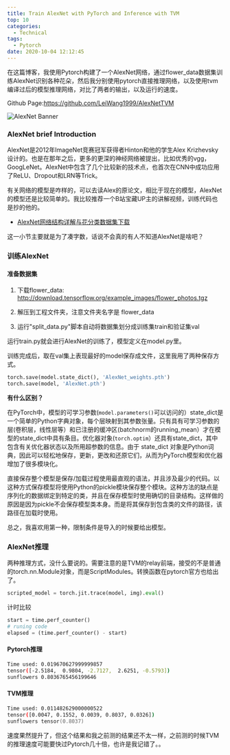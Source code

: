 ```yaml
---
title: Train AlexNet with PyTorch and Inference with TVM
top: 10
categories:
  - Technical
tags:
  - Pytorch
date: 2020-10-04 12:12:45
---
```


在这篇博客，我使用Pytorch构建了一个AlexNet网络，通过flower_data数据集训练AlexNet识别各种花朵，然后我分别使用pytorch直接推理网络，以及使用tvm编译过后的模型推理网络，对比了两者的输出，以及运行的速度。

Github Page:https://github.com/LeiWang1999/AlexNetTVM

![AlexNet Banner](http://leiblog.wang/static/image/2020/10/TL5kcp.jpg)

<!-- more -->

### AlexNet brief Introduction

AlexNet是2012年ImageNet竞赛冠军获得者Hinton和他的学生Alex Krizhevsky设计的。也是在那年之后，更多的更深的神经网络被提出，比如优秀的vgg，GoogLeNet。AlexNet中包含了几个比较新的技术点，也首次在CNN中成功应用了ReLU、Dropout和LRN等Trick。

有关网络的模型是咋样的，可以去读Alex的原论文，相比于现在的模型，AlexNet的模型还是比较简单的。我比较推荐一个B站宝藏UP主的讲解视频，训练代码也是抄的他的。

- [AlexNet网络结构详解与花分类数据集下载](https://www.bilibili.com/video/BV1p7411T7Pc)

这一小节主要就是为了凑字数，话说不会真的有人不知道AlexNet是啥吧？

### 训练AlexNet

#### 准备数据集

1. 下载flower_data: http://download.tensorflow.org/example_images/flower_photos.tgz

2. 解压到工程文件夹，注意文件夹名字是 flower_data
3. 运行"split_data.py"脚本自动将数据集划分成训练集train和验证集val

运行train.py就会进行AlexNet的训练了，模型定义在model.py里。

训练完成后，取在val集上表现最好的model保存成文件，这里我用了两种保存方式。

```python
torch.save(model.state_dict(), 'AlexNet_weights.pth')
torch.save(model, 'AlexNet.pth')
```

**有什么区别？**

在PyTorch中，模型的可学习参数(`model.parameters()`可以访问的）state_dict是一个简单的Python字典对象，每个层映射到其参数张量。只有具有可学习参数的层(卷积层，线性层等）和已注册的缓冲区(batchnorm的running_mean）才在模型的state_dict中具有条目。优化器对象(`torch.optim`）还具有state_dict，其中包含有关优化器状态以及所用超参数的信息。由于 state_dict 对象是Python词典，因此可以轻松地保存，更新，更改和还原它们，从而为PyTorch模型和优化器增加了很多模块化。

直接保存整个模型是保存/加载过程使用最直观的语法，并且涉及最少的代码。以这种方式保存模型将使用Python的pickle模块保存整个模块。这种方法的缺点是序列化的数据绑定到特定的类，并且在保存模型时使用确切的目录结构。这样做的原因是因为pickle不会保存模型类本身。而是将其保存到包含类的文件的路径，该路径在加载时使用。

总之，我喜欢用第一种，限制条件是导入的时候要给出模型。

### AlexNet推理

两种推理方式，没什么要说的。需要注意的是TVM的relay前端，接受的不是普通的torch.nn.Module对象，而是ScriptModules。转换函数在pytorch官方也给出了。

```python
scripted_model = torch.jit.trace(model, img).eval()
```

计时比较

```python
start = time.perf_counter()
# runing code
elapsed = (time.perf_counter() - start)
```

#### Pytorch推理

```zsh
Time used: 0.019670627999999857
tensor([-2.5184,  0.9804, -2.7127,  2.6251, -0.5793])
sunflowers 0.8036765456199646
```

#### TVM推理

```zsh
Time used: 0.011482629000000522
tensor([0.0047, 0.1552, 0.0039, 0.8037, 0.0326])
sunflowers tensor(0.8037)
```

速度果然提升了，但这个结果和我之前测的结果还不太一样，之前测的时候TVM的推理速度可能要快过Pytorch几十倍，也许是我记错了。。